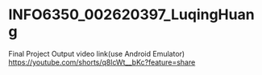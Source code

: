 # INFO6350_002620397_LuqingHuang
Final Project Output video link(use Android Emulator)
https://youtube.com/shorts/q8lcWt__bKc?feature=share
 
